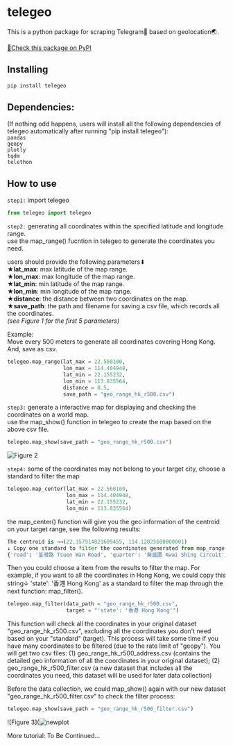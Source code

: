 # telegeo

This is a python package for scraping Telegram:iphone: based on geolocation:earth_asia:.

[:loudspeaker:Check this package on PyPI](https://pypi.org/project/telegeo/)

## Installing
```py
pip install telegeo
```

## Dependencies:
(If nothing odd happens, users will install all the following dependencies of telegeo automatically after running "pip install telegeo"):  
`pandas`  
`geopy`  
`plotly`  
`tqdm`  
`telethon`  

## How to use
`step1:` import telegeo
```py
from telegeo import telegeo
```

`step2:` generating all coordinates within the specified latitude and longitude range.  
use the map_range() fucntion in telegeo to generate the coordinates you need.

users should provide the following parameters⬇  
★**lat_max**: max latitude of the map range.  
★**lon_max**: max longitude of the map range.  
★**lat_min**: min latitude of the map range.  
★**lon_min**: min longitude of the map range.  
★**distance**: the distance between two coordinates on the map.  
★**save_path**: the path and filename for saving a csv file, which records all the coordinates.  
_(see Figure 1 for the first 5 parameters)_

Example:   
Move every 500 meters to generate all coordinates covering Hong Kong.
And, save as csv.
```py
telegeo.map_range(lat_max = 22.560100,
                  lon_max = 114.404948,
                  lat_min = 22.155232,
                  lon_min = 113.835564,
                  distance = 0.5,
                  save_path = "geo_range_hk_r500.csv")
```
`step3:` generate a interactive map for displaying and checking the coordinates on a world map.  
use the map_show() function in telegeo to create the map based on the above csv file.

```py
telegeo.map_show(save_path = "geo_range_hk_r500.csv")
```
![Figure 2](https://user-images.githubusercontent.com/60833574/187110262-5f72ae26-171d-4493-9844-e67ced0e90d7.png)

`step4:` some of the coordinates may not belong to your target city, choose a standard to filter the map
```py
telegeo.map_center(lat_max = 22.560100,
                   lon_max = 114.404948,
                   lat_min = 22.155232,
                   lon_min = 113.835564)
```
the map_center() function will give you the geo information of the centroid on your target range, see the following results:
```py
The centroid is →→(22.357914821609455, 114.12025600000001)
↓ Copy one standard to filter the coordinates generated from map_range() ↓ (e.g. 'state': '香港 Hong Kong') 
{'road': '荃灣路 Tsuen Wan Road', 'quarter': '葵盛圍 Kwai Shing Circuit', 'suburb': '下葵涌 Ha Kwai Chung', 'town': '葵涌 Kwai Chung', 'county': '葵青區 Kwai Tsing District', 'region': '新界 New Territories', 'state': '香港 Hong Kong', 'ISO3166-2-lvl3': 'CN-HK', 'country': '中国', 'country_code': 'cn'}
```
Then you could choose a item from the results to filter the map. For example, if you want to all the coordinates in Hong Kong, we could copy this string↓
'state': '香港 Hong Kong' as a standard to filter the map through the next function: map_filter().

```py
telegeo.map_filter(data_path = "geo_range_hk_r500.csv",
                   target = "'state': '香港 Hong Kong'")
```
This function will check all the coordinates in your original dataset "geo_range_hk_r500.csv", excluding all the coordinates you don't need based on your "standard" (target). This process will take some time if you have many coordinates to be filtered (due to the rate limit of "geopy"). You will get two csv files: 
(1) geo_range_hk_r500_address.csv (contains the detailed geo information of all the coordinates in your original dataset); 
(2) geo_range_hk_r500_filter.csv (a new dataset that includes all the coordinates you need, this dataset will be used for later data collection)

Before the data collection, we could map_show() again with our new dataset "geo_range_hk_r500_filter.csv" to check the filter process:
```py
telegeo.map_show(save_path = "geo_range_hk_r500_filter.csv")
```
![Figure 3](![newplot](https://user-images.githubusercontent.com/60833574/189328080-8a6a9929-9d0c-4991-ba5b-0af68bf53f1e.png)


More tutorial: To Be Continued...
